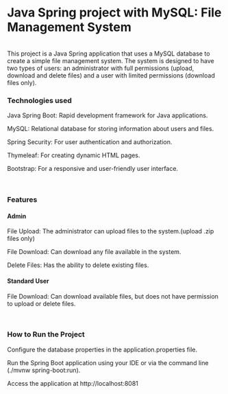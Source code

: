 <h1>Java Spring project with MySQL: File Management System</h1>

<br>
This project is a Java Spring application that uses a MySQL database to create a simple file management system. The system is designed to have two types of users: an administrator with full permissions (upload, download and delete files) and a user with limited permissions (download files only).<br>

<h3>Technologies used</h3>

<p>Java Spring Boot: Rapid development framework for Java applications.</p>
<p>MySQL: Relational database for storing information about users and files.</p>
<p>Spring Security: For user authentication and authorization.</p>
<p>Thymeleaf: For creating dynamic HTML pages.</p>
<p></p>Bootstrap: For a responsive and user-friendly user interface.</p>
<br>

<h3>Features</h3>

<h4>Admin</h4>

<p>File Upload: The administrator can upload files to the system.(upload .zip files only)</p>
<p>File Download: Can download any file available in the system.</p>
<p></p>Delete Files: Has the ability to delete existing files.</p>

<h4>Standard User</h4>

<p>File Download: Can download available files, but does not have permission to upload or delete files.</p>

<br>
<h3>How to Run the Project</h3>

<p>Configure the database properties in the application.properties file.</p>
<p>Run the Spring Boot application using your IDE or via the command line (./mvnw spring-boot:run).</p>
<p>Access the application at http://localhost:8081 </p>
